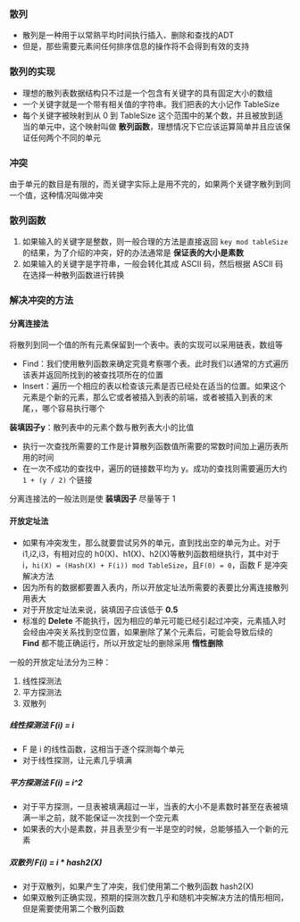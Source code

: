 ### 散列
- 散列是一种用于以常熟平均时间执行插入、删除和查找的ADT
- 但是，那些需要元素间任何排序信息的操作将不会得到有效的支持

### 散列的实现
- 理想的散列表数据结构只不过是一个包含有关键字的具有固定大小的数组
- 一个关键字就是一个带有相关值的字符串。我们把表的大小记作 TableSize
- 每个关键字被映射到从 0 到 TableSize 这个范围中的某个数，并且被放到适当的单元中，这个映射叫做 **散列函数**，理想情况下它应该运算简单并且应该保证任何两个不同的单元

### 冲突
由于单元的数目是有限的，而关键字实际上是用不完的，如果两个关键字散列到同一个值，这种情况叫做冲突

### 散列函数
1. 如果输入的关键字是整数，则一般合理的方法是直接返回 `key mod tableSize` 的结果，为了介绍的冲突，好的办法通常是 **保证表的大小是素数**
2. 如果输入的关键字是字符串，一般会转化其成 ASCII 码，然后根据 ASCII 码在选择一种散列函数进行转换

### 解决冲突的方法

#### 分离连接法
将散列到同一个值的所有元素保留到一个表中。表的实现可以采用链表，数组等

- Find：我们使用散列函数来确定究竟考察哪个表。此时我们以通常的方式遍历该表并返回所找到的被查找项所在的位置
- Insert：遍历一个相应的表以检查该元素是否已经处在适当的位置。如果这个元素是个新的元素，那么它或者被插入到表的前端，或者被插入到表的末尾，，哪个容易执行哪个

**装填因子y**：散列表中的元素个数与散列表大小的比值

- 执行一次查找所需要的工作是计算散列函数值所需要的常数时间加上遍历表所用的时间
- 在一次不成功的查找中，遍历的链接数平均为 y。成功的查找则需要遍历大约 `1 + (y / 2)` 个链接

分离连接法的一般法则是使 **装填因子** 尽量等于 1 

#### 开放定址法
- 如果有冲突发生，那么就要尝试另外的单元，直到找出空的单元为止。对于i1,i2,i3，有相对应的 h0(X)、h1(X)、h2(X)等散列函数相继执行，其中对于 i，`hi(X) = (Hash(X) + F(i)) mod TableSize`，且`F(0) = 0`，函数 F 是冲突解决方法
- 因为所有的数据都要置入表内，所以开放定址法所需要的表要比分离连接散列用表大
- 对于开放定址法来说，装填因子应该低于 **0.5**
- 标准的 **Delete** 不能执行，因为相应的单元可能已经引起过冲突，元素插入时会经由冲突关系找到空位置，如果删除了某个元素后，可能会导致后续的 **Find** 都不能正确运行，所以开放定址的删除采用 **惰性删除**


一般的开放定址法分为三种：
1. 线性探测法
2. 平方探测法
3. 双散列

##### 线性探测法 F(i) = i
- F 是 i 的线性函数，这相当于逐个探测每个单元
- 对于线性探测，让元素几乎填满

##### 平方探测法 F(i) = i^2
- 对于平方探测，一旦表被填满超过一半，当表的大小不是素数时甚至在表被填满一半之前，就不能保证一次找到一个空元素
- 如果表的大小是素数，并且表至少有一半是空的时候，总能够插入一个新的元素


##### 双散列 F(i) = i * hash2(X)
- 对于双散列，如果产生了冲突，我们使用第二个散列函数 hash2(X)
- 如果双散列正确实现，预期的探测次数几乎和随机冲突解决方法的情形相同，但是需要使用第二个散列函数



